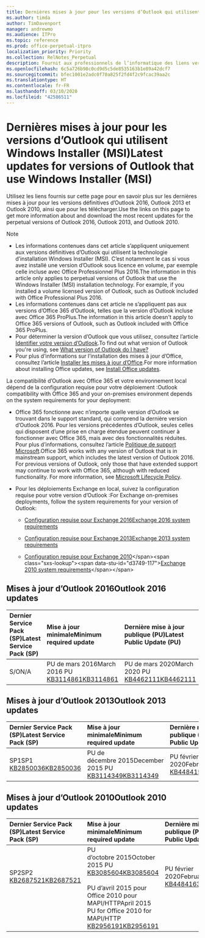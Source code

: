 ```yaml
---
title: Dernières mises à jour pour les versions d’Outlook qui utilisent Windows Installer (MSI)
ms.author: timda
author: TimDavenport
manager: andrewmo
ms.audience: ITPro
ms.topic: reference
ms.prod: office-perpetual-itpro
localization_priority: Priority
ms.collection: RelNotes_Perpetual
description: Fournit aux professionnels de l’informatique des liens vers les dernières informations sur les mises à jour pour les versions définitives d’Outlook 2016, Outlook 2013 et Outlook 2010
ms.openlocfilehash: 6c5a726b98c0cd9d5c5de8535163b1e89a42dcf7
ms.sourcegitcommit: bfec1001e2adc0f70a825f2fd4f2c9fcac39aa2c
ms.translationtype: HT
ms.contentlocale: fr-FR
ms.lasthandoff: 03/10/2020
ms.locfileid: "42586511"
---
```

# <a name="latest-updates-for-versions-of-outlook-that-use-windows-installer-msi"></a><span data-ttu-id="d3749-103">Dernières mises à jour pour les versions d’Outlook qui utilisent Windows Installer (MSI)</span><span class="sxs-lookup"><span data-stu-id="d3749-103">Latest updates for versions of Outlook that use Windows Installer (MSI)</span></span>

<span data-ttu-id="d3749-104">Utilisez les liens fournis sur cette page pour en savoir plus sur les dernières mises à jour pour les versions définitives d’Outlook 2016, Outlook 2013 et Outlook 2010, ainsi que pour les télécharger.</span><span class="sxs-lookup"><span data-stu-id="d3749-104">Use the links on this page to get more information about and download the most recent updates for the perpetual versions of Outlook 2016, Outlook 2013, and Outlook 2010.</span></span>
  
> [!NOTE]
> - <span data-ttu-id="d3749-p101">Les informations contenues dans cet article s’appliquent uniquement aux versions définitives d’Outlook qui utilisent la technologie d’installation Windows Installer (MSI). C’est notamment le cas si vous avez installé une version d’Outlook sous licence en volume, par exemple celle incluse avec Office Professionnel Plus 2016.</span><span class="sxs-lookup"><span data-stu-id="d3749-p101">The information in this article only applies to perpetual versions of Outlook that use the Windows Installer (MSI) installation technology. For example, if you installed a volume licensed version of Outlook, such as Outlook included with Office Professional Plus 2016.</span></span>
> - <span data-ttu-id="d3749-107">Les informations contenues dans cet article ne s’appliquent pas aux versions d’Office 365 d’Outlook, telles que la version d’Outlook incluse avec Office 365 ProPlus.</span><span class="sxs-lookup"><span data-stu-id="d3749-107">The information in this article doesn't apply to Office 365 versions of Outlook, such as Outlook included with Office 365 ProPlus.</span></span>
> - <span data-ttu-id="d3749-108">Pour déterminer la version d’Outlook que vous utilisez, consultez l’article [Identifier votre version d’Outlook](https://support.office.com/article/b3a9568c-edb5-42b9-9825-d48d82b2257c).</span><span class="sxs-lookup"><span data-stu-id="d3749-108">To find out what version of Outlook you're using, see [What version of Outlook do I have?](https://support.office.com/article/b3a9568c-edb5-42b9-9825-d48d82b2257c)</span></span>
> - <span data-ttu-id="d3749-109">Pour plus d’informations sur l’installation des mises à jour d’Office, consultez l’article [Installer les mises à jour d’Office](https://support.office.com/article/2ab296f3-7f03-43a2-8e50-46de917611c5).</span><span class="sxs-lookup"><span data-stu-id="d3749-109">For more information about installing Office updates, see [Install Office updates](https://support.office.com/article/2ab296f3-7f03-43a2-8e50-46de917611c5).</span></span> 
  
<span data-ttu-id="d3749-110">La compatibilité d’Outlook avec Office 365 et votre environnement local dépend de la configuration requise pour votre déploiement :</span><span class="sxs-lookup"><span data-stu-id="d3749-110">Outlook compatibility with Office 365 and your on-premises environment depends on the system requirements for your deployment:</span></span>
  
- <span data-ttu-id="d3749-p102">Office 365 fonctionne avec n’importe quelle version d’Outlook se trouvant dans le support standard, qui comprend la dernière version d’Outlook 2016. Pour les versions précédentes d’Outlook, seules celles qui disposent d’une prise en charge étendue peuvent continuer à fonctionner avec Office 365, mais avec des fonctionnalités réduites. Pour plus d’informations, consultez l’article [Politique de support Microsoft](https://support.microsoft.com/lifecycle).</span><span class="sxs-lookup"><span data-stu-id="d3749-p102">Office 365 works with any version of Outlook that is in mainstream support, which includes the latest version of Outlook 2016. For previous versions of Outlook, only those that have extended support may continue to work with Office 365, although with reduced functionality. For more information, see [Microsoft Lifecycle Policy](https://support.microsoft.com/lifecycle).</span></span>
    
- <span data-ttu-id="d3749-114">Pour les déploiements Exchange en local, suivez la configuration requise pour votre version d’Outlook :</span><span class="sxs-lookup"><span data-stu-id="d3749-114">For Exchange on-premises deployments, follow the system requirements for your version of Outlook:</span></span>
    
  - [<span data-ttu-id="d3749-115">Configuration requise pour Exchange 2016</span><span class="sxs-lookup"><span data-stu-id="d3749-115">Exchange 2016 system requirements</span></span>](https://docs.microsoft.com/Exchange/plan-and-deploy/system-requirements)
    
  - [<span data-ttu-id="d3749-116">Configuration requise pour Exchange 2013</span><span class="sxs-lookup"><span data-stu-id="d3749-116">Exchange 2013 system requirements</span></span>](https://docs.microsoft.com/exchange/exchange-2013-system-requirements-exchange-2013-help)
    
  - <span data-ttu-id="d3749-117">[Configuration requise pour Exchange 2010](https://docs.microsoft.com/previous-versions/office/exchange-server-2010/aa996719(v=exchg.141))</span><span class="sxs-lookup"><span data-stu-id="d3749-117">[Exchange 2010 system requirements](https://docs.microsoft.com/previous-versions/office/exchange-server-2010/aa996719(v=exchg.141))</span></span>

   
## <a name="outlook-2016-updates"></a><span data-ttu-id="d3749-118">Mises à jour d’Outlook 2016</span><span class="sxs-lookup"><span data-stu-id="d3749-118">Outlook 2016 updates</span></span>

|<span data-ttu-id="d3749-119">**Dernier Service Pack (SP)**</span><span class="sxs-lookup"><span data-stu-id="d3749-119">**Latest Service Pack (SP)**</span></span>|<span data-ttu-id="d3749-120">**Mise à jour minimale**</span><span class="sxs-lookup"><span data-stu-id="d3749-120">**Minimum required update**</span></span>|<span data-ttu-id="d3749-121">**Dernière mise à jour publique (PU)**</span><span class="sxs-lookup"><span data-stu-id="d3749-121">**Latest Public Update (PU)**</span></span>|
|:-----|:-----|:-----|
|<span data-ttu-id="d3749-122">S/O</span><span class="sxs-lookup"><span data-stu-id="d3749-122">N/A</span></span>  <br/> |<span data-ttu-id="d3749-123">PU de mars 2016</span><span class="sxs-lookup"><span data-stu-id="d3749-123">March 2016 PU</span></span> <br/>[<span data-ttu-id="d3749-124">KB3114861</span><span class="sxs-lookup"><span data-stu-id="d3749-124">KB3114861</span></span>](https://support.microsoft.com/help/3114861) <br/> |<span data-ttu-id="d3749-125">PU de mars 2020</span><span class="sxs-lookup"><span data-stu-id="d3749-125">March 2020 PU</span></span> <br/>[<span data-ttu-id="d3749-126">KB4462111</span><span class="sxs-lookup"><span data-stu-id="d3749-126">KB4462111</span></span>](https://support.microsoft.com/help/4462111) 

## <a name="outlook-2013-updates"></a><span data-ttu-id="d3749-127">Mises à jour d’Outlook 2013</span><span class="sxs-lookup"><span data-stu-id="d3749-127">Outlook 2013 updates</span></span>

|<span data-ttu-id="d3749-128">**Dernier Service Pack (SP)**</span><span class="sxs-lookup"><span data-stu-id="d3749-128">**Latest Service Pack (SP)**</span></span>|<span data-ttu-id="d3749-129">**Mise à jour minimale**</span><span class="sxs-lookup"><span data-stu-id="d3749-129">**Minimum required update**</span></span>|<span data-ttu-id="d3749-130">**Dernière mise à jour publique (PU)**</span><span class="sxs-lookup"><span data-stu-id="d3749-130">**Latest Public Update (PU)**</span></span>|
|:-----|:-----|:-----|
|<span data-ttu-id="d3749-131">SP1</span><span class="sxs-lookup"><span data-stu-id="d3749-131">SP1</span></span>  <br/>[<span data-ttu-id="d3749-132">KB2850036</span><span class="sxs-lookup"><span data-stu-id="d3749-132">KB2850036</span></span>](https://go.microsoft.com/fwlink/p/?LinkId=512538) <br/> |<span data-ttu-id="d3749-133">PU de décembre 2015</span><span class="sxs-lookup"><span data-stu-id="d3749-133">December 2015 PU</span></span> <br/>[<span data-ttu-id="d3749-134">KB3114349</span><span class="sxs-lookup"><span data-stu-id="d3749-134">KB3114349</span></span>](https://support.microsoft.com/kb/3114349) <br/> |<span data-ttu-id="d3749-135">PU février 2020</span><span class="sxs-lookup"><span data-stu-id="d3749-135">February 2020 PU</span></span> <br/>[<span data-ttu-id="d3749-136">KB4484156</span><span class="sxs-lookup"><span data-stu-id="d3749-136">KB4484156</span></span>](https://support.microsoft.com/help/4484156)  |
   
## <a name="outlook-2010-updates"></a><span data-ttu-id="d3749-137">Mises à jour d’Outlook 2010</span><span class="sxs-lookup"><span data-stu-id="d3749-137">Outlook 2010 updates</span></span>

|<span data-ttu-id="d3749-138">**Dernier Service Pack (SP)**</span><span class="sxs-lookup"><span data-stu-id="d3749-138">**Latest Service Pack (SP)**</span></span>|<span data-ttu-id="d3749-139">**Mise à jour minimale**</span><span class="sxs-lookup"><span data-stu-id="d3749-139">**Minimum required update**</span></span>|<span data-ttu-id="d3749-140">**Dernière mise à jour publique (PU)**</span><span class="sxs-lookup"><span data-stu-id="d3749-140">**Latest Public Update (PU)**</span></span>|
|:-----|:-----|:-----|
|<span data-ttu-id="d3749-141">SP2</span><span class="sxs-lookup"><span data-stu-id="d3749-141">SP2</span></span> <br/>[<span data-ttu-id="d3749-142">KB2687521</span><span class="sxs-lookup"><span data-stu-id="d3749-142">KB2687521</span></span>](https://go.microsoft.com/fwlink/p/?LinkId=512542) <br><br><br><br/> |<span data-ttu-id="d3749-143">PU d’octobre 2015</span><span class="sxs-lookup"><span data-stu-id="d3749-143">October 2015 PU</span></span> <br/> [<span data-ttu-id="d3749-144">KB3085604</span><span class="sxs-lookup"><span data-stu-id="d3749-144">KB3085604</span></span>](https://support.microsoft.com/kb/3085604) <br/><br/>  <span data-ttu-id="d3749-145">PU d’avril 2015 pour Office 2010 pour MAPI/HTTP</span><span class="sxs-lookup"><span data-stu-id="d3749-145">April 2015 PU for Office 2010 for MAPI/HTTP</span></span> <br/> [<span data-ttu-id="d3749-146">KB2956191</span><span class="sxs-lookup"><span data-stu-id="d3749-146">KB2956191</span></span>](https://support.microsoft.com/help/2956191/april-14-2015-update-for-office-2010-kb2956191) <br/> |<span data-ttu-id="d3749-147">PU février 2020</span><span class="sxs-lookup"><span data-stu-id="d3749-147">February 2020 PU</span></span> <br/>[<span data-ttu-id="d3749-148">KB4484163</span><span class="sxs-lookup"><span data-stu-id="d3749-148">KB4484163</span></span>](https://support.microsoft.com/help/4484163) <br><br><br><br/>|
   

